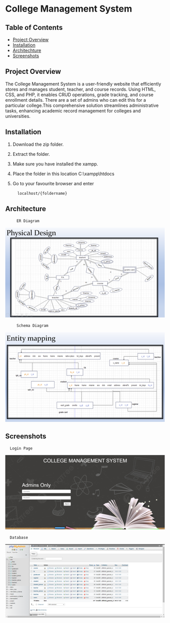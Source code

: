 # College Management System

## Table of Contents

- [Project Overview](#project-overview)
- [Installation](#installation)
- [Architechture](#architecture)
- [Screenshots](#screenshots)

## Project Overview

The College Management System is a user-friendly website that efficiently stores and manages student, teacher, and course records. 
Using HTML, CSS, and PHP, it enables CRUD operations, grade tracking, and course enrollment details. There are a set of admins who 
can edit this for a particular college.This comprehensive solution streamlines administrative tasks, enhancing academic record management
for colleges and universities.

## Installation

1. Download the zip folder.
2. Extract the folder.
3. Make sure you have installed the xampp.
4. Place the folder in this location C:\xampp\htdocs
5. Go to your favourite browser and enter

         localhost/{foldername}

## Architecture

         ER Diagram
<img src="webPictures/ER.png" alt="ER" title="ER">

         Schema Diagram
<img src="webPictures/Schema.png" alt="Schema" title="Schema">

## Screenshots

      Login Page
<img src="webPictures/LoginPage.png" alt="LoginPage" title="LoginPage">
      
      Database
<img src="webPictures/DB.png" alt="Database" title="Database">
